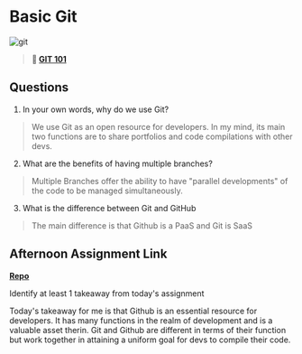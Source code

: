 # Basic Git

![git](https://git-scm.com/images/branching-illustration@2x.png)

> **📖 [GIT 101](https://codeworksacademy.com/fs-student-guide/resources/wk1/01-GIT)**

## Questions

1. In your own words, why do we use Git?

>We use Git as an open resource for developers. In my mind, its main two functions are to share portfolios and code compilations with other devs.

2. What are the benefits of having multiple branches?

>Multiple Branches offer the ability to have "parallel developments" of the code to be managed simultaneously.

3. What is the difference between Git and GitHub

>The main difference is that Github is a PaaS and Git is SaaS

## Afternoon Assignment Link

**[Repo](https://github.com/havenfricke/fs-journal)**

Identify at least 1 takeaway from today's assignment

  Today's takeaway for me is that Github is an essential resource for developers. It has many functions in the realm of development 
    and is a valuable asset therin. Git and Github are different in terms of their function but work together in attaining a uniform goal 
      for devs to compile their code.

